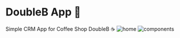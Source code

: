 # DoubleB App 💫
Simple CRM App for Coffee Shop DoubleB ☕
![home](https://github.com/withapoll/DoubleB/assets/59768263/32539e56-c162-4cda-8d62-a1ca6cd73908)
![components](https://github.com/withapoll/DoubleB/assets/59768263/02d056fb-0862-4618-a248-f9fac4c38404)
